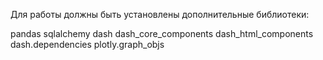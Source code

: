 Для работы должны быть установлены дополнительные библиотеки:

pandas
sqlalchemy
dash
dash_core_components
dash_html_components
dash.dependencies
plotly.graph_objs